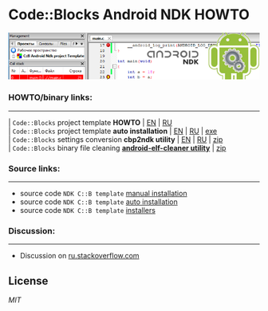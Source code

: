 
# Code::Blocks Android NDK HOWTO

![Image10](img/banner.png)

### HOWTO/binary links:

----------

| `Code::Blocks` project template __HOWTO__ | [EN](https://clnviewer.github.io/Code-Blocks-Android-NDK/README.EN.html) | [RU](https://clnviewer.github.io/Code-Blocks-Android-NDK/README.RU.html)  
| `Code::Blocks` project template __auto installation__ | [EN](https://clnviewer.github.io/Code-Blocks-Android-NDK/CBNDKAUTOINSTALL.EN.html) | [RU](https://clnviewer.github.io/Code-Blocks-Android-NDK/CBNDKAUTOINSTALL.RU.html) | [exe](https://clnviewer.github.io/Code-Blocks-Android-NDK/CodeBlocksNdkTemplate.exe)  
| `Code::Blocks` settings conversion __cbp2ndk utility__ | [EN](https://clnviewer.github.io/Code-Blocks-Android-NDK/CBP2NDK.EN.html) | [RU](https://clnviewer.github.io/Code-Blocks-Android-NDK/CBP2NDK.RU.html) | [zip](https://clnviewer.github.io/Code-Blocks-Android-NDK/cbp2ndk.zip)  
| `Code::Blocks` binary file cleaning [__android-elf-cleaner utility__](https://clnviewer.github.io/Code-Blocks-Android-NDK/) | [zip](https://clnviewer.github.io/Code-Blocks-Android-NDK/android-elf-cleaner.zip)  

### Source links:

----------

- source code `NDK C::B template` [manual installation](https://github.com/ClnViewer/Code-Blocks-Android-NDK/tree/master/CB-Template/)  
- source code `NDK C::B template` [auto installation](https://github.com/ClnViewer/Code-Blocks-Android-NDK/tree/master/CB-Template/CodeBlocks/templates/wizard/ndk_android)  
- source code `NDK C::B template` [installers](https://github.com/ClnViewer/Code-Blocks-Android-NDK/tree/master/CB-Template/autoinstall)  

### Discussion:

----------

- Discussion on [ru.stackoverflow.com](https://ru.stackoverflow.com/questions/972826/codeblocks-android-ndk/972896#972896)  

## License

_MIT_
